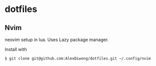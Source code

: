 # dotfiles

## Nvim
neovim setup in lua. Uses Lazy package manager.

Install with

```sh
$ git clone git@github.com:AlexDiwong/dotfiles.git ~/.config/nvim
```
